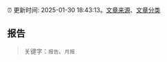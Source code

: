 :alarm_clock: 更新时间: 2025-01-30 18:43:13。[文章来源](/README.md)、[文章分类](/TAGS.md)

## 报告


> 关键字：`报告`、`月报`



